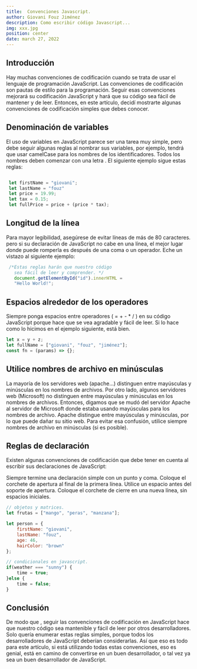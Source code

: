 ```yaml
---
title:  Convenciones Javascript. 
author: Giovani Fouz Jiménez
description: Como escribir código Javascript...
img: xxx.jpg
position: center
date: march 27, 2022
---
```


## Introducción
Hay muchas convenciones de codificación cuando se trata de usar el
lenguaje de programación JavaScript. Las convenciones de codificación
son pautas de estilo para la programación. Seguir esas convenciones
mejorará su codificación JavaScript y hará que su código sea fácil de
mantener y de leer. Entonces, en este artículo, decidí mostrarte
algunas convenciones de codificación simples que debes conocer.

## Denominación de variables
El uso de variables en JavaScript parece ser una tarea muy simple,
pero debe seguir algunas reglas al nombrar sus variables, por ejemplo,
tendrá que usar camelCase para los nombres de los identificadores.
Todos los nombres deben comenzar con una letra . El siguiente ejemplo
sigue estas reglas:

```js

 let firstName = "giovani";
 let lastName = "fouz"
 let price = 19.99;
 let tax = 0.15;
 let fullPrice = price + (price * tax);

```
## Longitud de la línea
Para mayor legibilidad, asegúrese de evitar líneas de más de 80
caracteres. pero si su declaración de JavaScript no cabe en una línea,
el mejor lugar donde puede romperla es después de una coma o un
operador. Eche un vistazo al siguiente ejemplo:

```js
 /*Estas reglas harán que nuestro código
   sea fácil de leer y comprender. */
   document.getElementById("id").innerHTML = 
   "Hello World!";  

```
## Espacios alrededor de los operadores
Siempre ponga espacios entre operadores ( = + - * / ) en su código
JavaScript porque hace que se vea agradable y fácil de leer. Si lo
hace como lo hicimos en el ejemplo siguiente, está bien.
```js
let x = y + z;
let fullName = ["giovani", "fouz", "jiménez"];
const fn = (params) => {};

```
## Utilice nombres de archivo en minúsculas
La mayoría de los servidores web (apache…) distinguen entre mayúsculas
y minúsculas en los nombres de archivos. Por otro lado, algunos
servidores web (Microsoft) no distinguen entre mayúsculas y minúsculas
en los nombres de archivos. Entonces, digamos que se mudó del servidor
Apache al servidor de Microsoft donde estaba usando mayúsculas para
los nombres de archivo. Apache distingue entre mayúsculas y
minúsculas, por lo que puede dañar su sitio web. Para evitar esa
confusión, utilice siempre nombres de archivo en minúsculas (si es
posible).

## Reglas de declaración
Existen algunas convenciones de codificación que debe tener en cuenta
al escribir sus declaraciones de JavaScript:

Siempre termine una declaración simple con un punto y coma.
Coloque el corchete de apertura al final de la primera línea.
Utilice un espacio antes del soporte de apertura.
Coloque el corchete de cierre en una nueva línea, sin espacios iniciales.

```js
// objetos y matrices.
let frutas = ["mango", "peras", "manzana"];

let person = {
    firstName: "giovani",
    lastName: "fouz",
    age: 46,
    hairColor: "brown"
};

```

```js
// condicionales en javascript.
if(weather === "sunny") {
    time = true;
}else {
    time = false;
}

```
## Conclusión
De modo que , seguir las convenciones de codificación en JavaScript
hace que nuestro código sea mantenible y fácil de leer por otros
desarrolladores. Solo quería enumerar estas reglas simples, porque
todos los desarrolladores de JavaScript deberían considerarlas. Así
que eso es todo para este artículo, si está utilizando todas estas
convenciones, eso es genial, está en camino de convertirse en un buen
desarrollador, o tal vez ya sea un buen desarrollador de JavaScript.